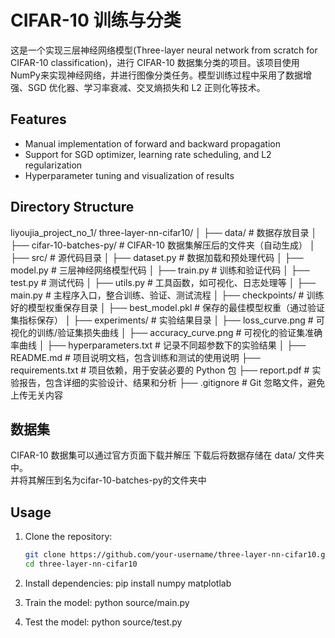 # CIFAR-10 训练与分类
这是一个实现三层神经网络模型(Three-layer neural network from scratch for CIFAR-10 classification)，进行 CIFAR-10 数据集分类的项目。该项目使用NumPy来实现神经网络，并进行图像分类任务。模型训练过程中采用了数据增强、SGD 优化器、学习率衰减、交叉熵损失和 L2 正则化等技术。

## Features
- Manual implementation of forward and backward propagation
- Support for SGD optimizer, learning rate scheduling, and L2 regularization
- Hyperparameter tuning and visualization of results

## Directory Structure
liyoujia_project_no_1/
three-layer-nn-cifar10/
│
├── data/                     # 数据存放目录
│   ├── cifar-10-batches-py/  # CIFAR-10 数据集解压后的文件夹（自动生成）
│
├── src/                      # 源代码目录
│   ├── dataset.py            # 数据加载和预处理代码
│   ├── model.py              # 三层神经网络模型代码
│   ├── train.py              # 训练和验证代码
│   ├── test.py               # 测试代码
│   ├── utils.py              # 工具函数，如可视化、日志处理等
│   ├── main.py               # 主程序入口，整合训练、验证、测试流程
│
├── checkpoints/              # 训练好的模型权重保存目录
│   ├── best_model.pkl        # 保存的最佳模型权重（通过验证集指标保存）
│
├── experiments/              # 实验结果目录
│   ├── loss_curve.png        # 可视化的训练/验证集损失曲线
│   ├── accuracy_curve.png    # 可视化的验证集准确率曲线
│   ├── hyperparameters.txt   # 记录不同超参数下的实验结果
│
├── README.md                 # 项目说明文档，包含训练和测试的使用说明
├── requirements.txt          # 项目依赖，用于安装必要的 Python 包
├── report.pdf                # 实验报告，包含详细的实验设计、结果和分析
├── .gitignore                # Git 忽略文件，避免上传无关内容

## 数据集
CIFAR-10 数据集可以通过官方页面下载并解压
下载后将数据存储在 data/ 文件夹中。  
并将其解压到名为cifar-10-batches-py的文件夹中  

## Usage
1. Clone the repository:
   ```bash
   git clone https://github.com/your-username/three-layer-nn-cifar10.git
   cd three-layer-nn-cifar10
   
3. Install dependencies:
   pip install numpy matplotlab

4. Train the model:
   python source/main.py

5. Test the model:
   python source/test.py


